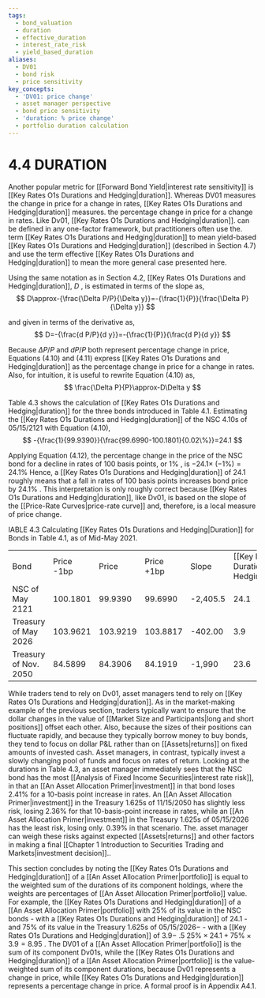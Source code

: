 ```yaml
---
tags:
  - bond_valuation
  - duration
  - effective_duration
  - interest_rate_risk
  - yield_based_duration
aliases:
  - DV01
  - bond risk
  - price sensitivity
key_concepts:
  - 'DV01: price change'
  - asset manager perspective
  - bond price sensitivity
  - 'duration: % price change'
  - portfolio duration calculation
---
```


# 4.4 DURATION  

Another popular metric for [[Forward Bond Yield|interest rate sensitivity]] is [[Key Rates O1s Durations and Hedging|duration]]. Whereas DV01 measures the change in price for a change in rates, [[Key Rates O1s Durations and Hedging|duration]] measures. the percentage change in price for a change in rates. Like Dv01, [[Key Rates O1s Durations and Hedging|duration]]. can be defined in any one-factor framework, but practitioners often use the. term [[Key Rates O1s Durations and Hedging|duration]] to mean yield-based [[Key Rates O1s Durations and Hedging|duration]] (described in Section 4.7) and use the term effective [[Key Rates O1s Durations and Hedging|duration]] to mean the more general case presented here.  

Using the same notation as in Section 4.2, [[Key Rates O1s Durations and Hedging|duration]], $D$ , is estimated in terms of the slope as,  
$$
D\approx-{\frac{\Delta P/P}{\Delta y}}=-{\frac{1}{P}}{\frac{\Delta P}{\Delta y}}
$$  

and given in terms of the derivative as,  
$$
D=-{\frac{d P/P}{d y}}=-{\frac{1}{P}}{\frac{d P}{d y}}
$$  

Because $\Delta P/P$ and $d P/P$ both represent percentage change in price, Equations (4.10) and (4.11) express [[Key Rates O1s Durations and Hedging|duration]] as the percentage change in price for a change in rates. Also, for intuition, it is useful to rewrite Equation (4.10) as,  
$$
\frac{\Delta P}{P}\approx-D\Delta y
$$  

Table 4.3 shows the calculation of [[Key Rates O1s Durations and Hedging|duration]] for the three bonds introduced in Table 4.1. Estimating the [[Key Rates O1s Durations and Hedging|duration]] of the NSC 4.10s of 05/15/2121 with Equation (4.10),  
$$
-{\frac{1}{99.9390}}{\frac{99.6990-100.1801}{0.02\%}}=24.1
$$  

Applying Equation (4.12), the percentage change in the price of the NSC bond for a decline in rates of 100 basis points, or $1\%$ , is $-24.1\times$ $(-1\%)=24.1\%$ Hence, a [[Key Rates O1s Durations and Hedging|duration]] of 24.1 roughly means that a fall in rates of 100 basis points increases bond price by $24.1\%$ . This interpretation is only roughly correct because [[Key Rates O1s Durations and Hedging|duration]], like Dv01, is based on the slope of the [[Price-Rate Curves|price-rate curve]] and, therefore, is a local measure of price change.  

IABLE 4.3 Calculating [[Key Rates O1s Durations and Hedging|Duration]] for Bonds in Table 4.1, as of Mid-May 2021.   


<html><body><table><tr><td>Bond</td><td>Price -1bp</td><td>Price</td><td>Price +1bp</td><td>Slope</td><td>[[Key Rates O1s Durations and Hedging|Duration]]</td></tr><tr><td>NSC of May 2121</td><td>100.1801</td><td>99.9390</td><td>99.6990</td><td>-2,405.5</td><td>24.1</td></tr><tr><td>Treasury of May 2026</td><td>103.9621</td><td>103.9219</td><td>103.8817</td><td>-402.00</td><td>3.9</td></tr><tr><td>Treasury of Nov. 2050</td><td>84.5899</td><td>84.3906</td><td>84.1919</td><td>-1,990</td><td>23.6</td></tr></table></body></html>  

While traders tend to rely on Dv01, asset managers tend to rely on [[Key Rates O1s Durations and Hedging|duration]]. As in the market-making example of the previous section, traders typically want to ensure that the dollar changes in the value of [[Market Size and Participants|long and short positions]] offset each other. Also, because the sizes of their positions can fluctuate rapidly, and because they typically borrow money to buy bonds, they tend to focus on dollar P&L rather than on [[Assets|returns]] on fixed amounts of invested cash. Asset managers, in contrast, typically invest a slowly changing pool of funds and focus on rates of return. Looking at the durations in Table 4.3, an asset manager immediately sees that the NSC bond has the most [[Analysis of Fixed Income Securities|interest rate risk]], in that an [[An Asset Allocation Primer|investment]] in that bond loses $2.41\%$ for a 10-basis point increase in rates. An [[An Asset Allocation Primer|investment]] in the Treasury 1.625s of 11/15/2050 has slightly less risk, losing $2.36\%$ for that 10-basis-point increase in rates, while an [[An Asset Allocation Primer|investment]] in the Treasury 1.625s of 05/15/2026 has the least risk, losing only. $0.39\%$ in that scenario. The. asset manager can weigh these risks against expected [[Assets|returns]] and other factors in making a final [[Chapter 1 Introduction to Securities Trading and Markets|investment decision]]..  

This section concludes by noting the [[Key Rates O1s Durations and Hedging|duration]] of a [[An Asset Allocation Primer|portfolio]] is equal to the weighted sum of the durations of its component holdings, where the weights are percentages of [[An Asset Allocation Primer|portfolio]] value. For example, the [[Key Rates O1s Durations and Hedging|duration]] of a [[An Asset Allocation Primer|portfolio]] with $25\%$ of its value in the NSC bonds - with a [[Key Rates O1s Durations and Hedging|duration]] of 24.1 - and $75\%$ of its value in the Treasury 1.625s of $05/15/2026-$ - with a [[Key Rates O1s Durations and Hedging|duration]] of $3.9-$ .5 $25\%\times24.1+75\%\times3.9=8.95$ . The DV01 of a [[An Asset Allocation Primer|portfolio]] is the sum of its component Dv01s, while the [[Key Rates O1s Durations and Hedging|duration]] of a [[An Asset Allocation Primer|portfolio]] is the value-weighted sum of its component durations, because Dv01 represents a change in price, while [[Key Rates O1s Durations and Hedging|duration]] represents a percentage change in price. A formal proof is in Appendix A4.1.  